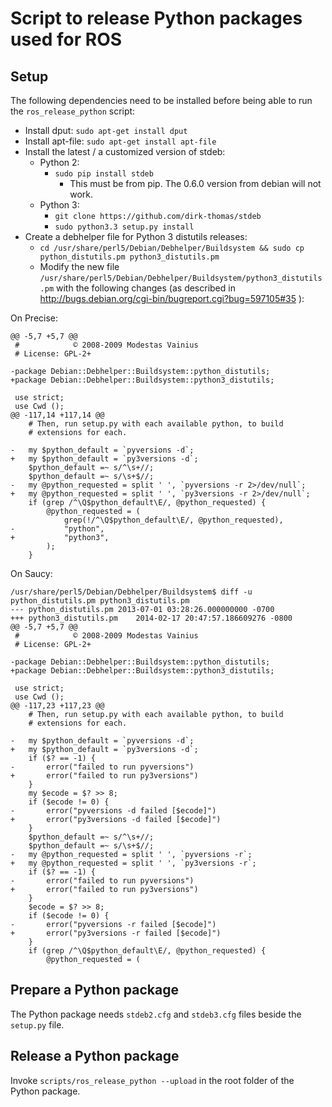 Script to release Python packages used for ROS
==============================================

Setup
-----

The following dependencies need to be installed before being able to run the `ros_release_python` script:

 * Install dput: `sudo apt-get install dput`
 * Install apt-file: `sudo apt-get install apt-file`
 * Install the latest / a customized version of stdeb:
   * Python 2:
     * `sudo pip install stdeb`
       * This must be from pip. The 0.6.0 version from debian will not work.
   * Python 3:
     * `git clone https://github.com/dirk-thomas/stdeb`
     * `sudo python3.3 setup.py install`
 * Create a debhelper file for Python 3 distutils releases:
   * `cd /usr/share/perl5/Debian/Debhelper/Buildsystem && sudo cp python_distutils.pm python3_distutils.pm`
   * Modify the new file `/usr/share/perl5/Debian/Debhelper/Buildsystem/python3_distutils.pm` with the following changes (as described in http://bugs.debian.org/cgi-bin/bugreport.cgi?bug=597105#35 ): 

On Precise:
```
@@ -5,7 +5,7 @@
 #            © 2008-2009 Modestas Vainius
 # License: GPL-2+
 
-package Debian::Debhelper::Buildsystem::python_distutils;
+package Debian::Debhelper::Buildsystem::python3_distutils;
 
 use strict;
 use Cwd ();
@@ -117,14 +117,14 @@
 	# Then, run setup.py with each available python, to build
 	# extensions for each.
 
-	my $python_default = `pyversions -d`;
+	my $python_default = `py3versions -d`;
 	$python_default =~ s/^\s+//;
 	$python_default =~ s/\s+$//;
-	my @python_requested = split ' ', `pyversions -r 2>/dev/null`;
+	my @python_requested = split ' ', `py3versions -r 2>/dev/null`;
 	if (grep /^\Q$python_default\E/, @python_requested) {
 		@python_requested = (
 			grep(!/^\Q$python_default\E/, @python_requested),
-			"python",
+			"python3",
 		);
 	}
```

On Saucy:
```
/usr/share/perl5/Debian/Debhelper/Buildsystem$ diff -u python_distutils.pm python3_distutils.pm
--- python_distutils.pm	2013-07-01 03:28:26.000000000 -0700
+++ python3_distutils.pm	2014-02-17 20:47:57.186609276 -0800
@@ -5,7 +5,7 @@
 #            © 2008-2009 Modestas Vainius
 # License: GPL-2+
 
-package Debian::Debhelper::Buildsystem::python_distutils;
+package Debian::Debhelper::Buildsystem::python3_distutils;
 
 use strict;
 use Cwd ();
@@ -117,23 +117,23 @@
 	# Then, run setup.py with each available python, to build
 	# extensions for each.
 
-	my $python_default = `pyversions -d`;
+	my $python_default = `py3versions -d`;
 	if ($? == -1) {
-		error("failed to run pyversions")
+		error("failed to run py3versions")
 	}
 	my $ecode = $? >> 8;
 	if ($ecode != 0) {
-		error("pyversions -d failed [$ecode]")
+		error("py3versions -d failed [$ecode]")
 	}
 	$python_default =~ s/^\s+//;
 	$python_default =~ s/\s+$//;
-	my @python_requested = split ' ', `pyversions -r`;
+	my @python_requested = split ' ', `py3versions -r`;
 	if ($? == -1) {
-		error("failed to run pyversions")
+		error("failed to run py3versions")
 	}
 	$ecode = $? >> 8;
 	if ($ecode != 0) {
-		error("pyversions -r failed [$ecode]")
+		error("py3versions -r failed [$ecode]")
 	}
 	if (grep /^\Q$python_default\E/, @python_requested) {
 		@python_requested = (

```

Prepare a Python package
------------------------

The Python package needs `stdeb2.cfg` and `stdeb3.cfg` files beside the `setup.py` file.

Release a Python package
------------------------

Invoke `scripts/ros_release_python --upload` in the root folder of the Python package.
